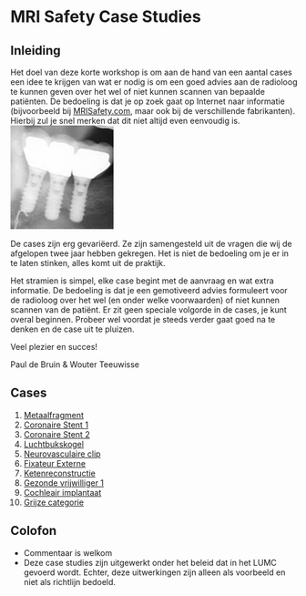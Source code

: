 # MRI Safety Case Studies

## Inleiding

Het doel van deze korte workshop is om aan de hand van een aantal cases een
idee te krijgen van wat er nodig is om een goed advies aan de radioloog
te kunnen geven over het wel of niet kunnen scannen van bepaalde patiënten. 
De bedoeling is dat je op zoek gaat op Internet naar informatie (bijvoorbeeld
bij [MRISafety.com](http://mrisafety.com), maar ook bij de verschillende
fabrikanten). Hierbij zul je snel merken dat dit niet altijd even eenvoudig
is. 
![](Blij_bekkie.png)

De cases zijn erg gevariëerd. Ze zijn samengesteld uit de vragen die wij de
afgelopen twee jaar hebben gekregen. Het is niet de bedoeling om je er in te
laten stinken, alles komt uit de praktijk. 

Het stramien is simpel, elke case begint met de aanvraag en wat extra
informatie. De bedoeling is dat je een gemotiveerd advies formuleert voor de
radioloog over het wel (en onder welke voorwaarden) of niet kunnen scannen van
de patiënt.
Er zit geen speciale volgorde in de cases, je kunt overal beginnen. Probeer
wel voordat je steeds verder gaat goed na te denken en de case uit te pluizen.

Veel plezier en succes! 

Paul de Bruin & Wouter Teeuwisse

## Cases

1. [Metaalfragment](Fragment/case.md)
1. [Coronaire Stent 1](Stent1/case.md)
1. [Coronaire Stent 2](Stent2/case.md)
1. [Luchtbukskogel](Kogel/case.md)
1. [Neurovasculaire clip](Clip/case.md)
1. [Fixateur Externe](FixateurExterne/case.md)
1. [Ketenreconstructie](Ketenreconstructie/case.md)
1. [Gezonde vrijwilliger 1](Volunteer1/case.md)
1. [Cochleair implantaat](CochleairImplantaat/case.md)
1. [Grijze categorie](Grijs/case.md)


## Colofon

* Commentaar is welkom
* Deze case studies zijn uitgewerkt onder het beleid dat in het LUMC gevoerd
  wordt. Echter, deze uitwerkingen zijn alleen als voorbeeld en niet als richtlijn
  bedoeld.  

